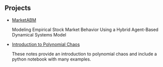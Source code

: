 ## Projects

- [MarketABM](https://github.com/dcline1/MarketABM)

  Modeling Empirical Stock Market Behavior Using a Hybrid Agent-Based Dynamical Systems Model


- [Introduction to Polynomial Chaos](https://github.com/dcline1/PolynomialChaos)

  These notes provide an introduction to polynomial chaos and include a python notebook with many examples.
  
  
  
  
  
 
<br></br>

<br></br>

<br></br>

<br></br>

<br></br>

<br></br>

<br></br>

<br></br>

<br></br>

<br></br>

